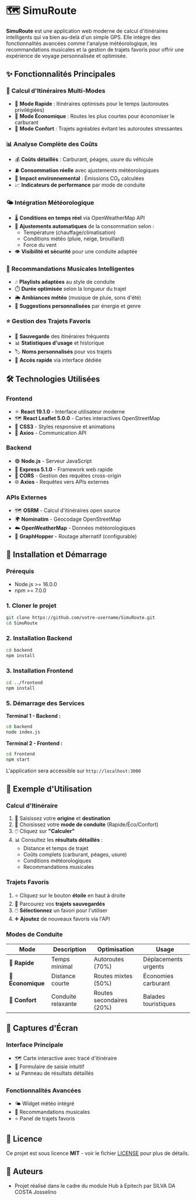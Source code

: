 # 🗺️ SimuRoute

**SimuRoute** est une application web moderne de calcul d'itinéraires intelligents qui va bien au-delà d'un simple GPS. Elle intègre des fonctionnalités avancées comme l'analyse météorologique, les recommandations musicales et la gestion de trajets favoris pour offrir une expérience de voyage personnalisée et optimisée.

## ✨ Fonctionnalités Principales

### 🚗 **Calcul d'Itinéraires Multi-Modes**
- 🚀 **Mode Rapide** : Itinéraires optimisés pour le temps (autoroutes privilégiées)
- 🌱 **Mode Économique** : Routes les plus courtes pour économiser le carburant
- 🌸 **Mode Confort** : Trajets agréables évitant les autoroutes stressantes

### 📊 **Analyse Complète des Coûts**
- 💰 **Coûts détaillés** : Carburant, péages, usure du véhicule
- ⛽ **Consommation réelle** avec ajustements météorologiques
- 🌿 **Impact environnemental** : Émissions CO₂ calculées
- 📈 **Indicateurs de performance** par mode de conduite

### 🌤️ **Intégration Météorologique**
- 🌡️ **Conditions en temps réel** via OpenWeatherMap API
- 🔧 **Ajustements automatiques** de la consommation selon :
  - Température (chauffage/climatisation)
  - Conditions météo (pluie, neige, brouillard)
  - Force du vent
- 👁️ **Visibilité et sécurité** pour une conduite adaptée

### 🎵 **Recommandations Musicales Intelligentes**
- 🎶 **Playlists adaptées** au style de conduite
- ⏱️ **Durée optimisée** selon la longueur du trajet
- 🌦️ **Ambiances météo** (musique de pluie, sons d'été)
- 🎯 **Suggestions personnalisées** par énergie et genre

### ⭐ **Gestion des Trajets Favoris**
- 💾 **Sauvegarde** des itinéraires fréquents
- 📊 **Statistiques d'usage** et historique
- 🏷️ **Noms personnalisés** pour vos trajets
- 🔄 **Accès rapide** via interface dédiée

## 🛠️ Technologies Utilisées

### **Frontend**
- ⚛️ **React 19.1.0** - Interface utilisateur moderne
- 🗺️ **React Leaflet 5.0.0** - Cartes interactives OpenStreetMap
- 🎨 **CSS3** - Styles responsive et animations
- 📡 **Axios** - Communication API

### **Backend**
- 🟢 **Node.js** - Serveur JavaScript
- 🚀 **Express 5.1.0** - Framework web rapide
- 🔌 **CORS** - Gestion des requêtes cross-origin
- 🌐 **Axios** - Requêtes vers APIs externes

### **APIs Externes**
- 🗺️ **OSRM** - Calcul d'itinéraires open source
- 🌍 **Nominatim** - Géocodage OpenStreetMap
- ☁️ **OpenWeatherMap** - Données météorologiques
- 📍 **GraphHopper** - Routage alternatif (configurable)

## 🚀 Installation et Démarrage

### **Prérequis**
- Node.js >= 16.0.0
- npm >= 7.0.0

### **1. Cloner le projet**
```bash
git clone https://github.com/votre-username/SimuRoute.git
cd SimuRoute
```

### **2. Installation Backend**
```bash
cd backend
npm install
```

### **3. Installation Frontend**
```bash
cd ../frontend
npm install
```

### **5. Démarrage des Services**

**Terminal 1 - Backend :**
```bash
cd backend
node index.js
```

**Terminal 2 - Frontend :**
```bash
cd frontend
npm start
```

L'application sera accessible sur `http://localhost:3000`

## 📱 Exemple d'Utilisation

### **Calcul d'Itinéraire**
1. 📍 Saisissez votre **origine** et **destination**
2. 🎯 Choisissez votre **mode de conduite** (Rapide/Éco/Confort)
3. 🖱️ Cliquez sur **"Calculer"**
4. 📊 Consultez les **résultats détaillés** :
   - Distance et temps de trajet
   - Coûts complets (carburant, péages, usure)
   - Conditions météorologiques
   - Recommandations musicales

### **Trajets Favoris**
1. ⭐ Cliquez sur le bouton **étoile** en haut à droite
2. 👀 Parcourez vos **trajets sauvegardés**
3. 🖱️ **Sélectionnez** un favori pour l'utiliser
4. ➕ **Ajoutez** de nouveaux favoris via l'API

### **Modes de Conduite**

| Mode | Description | Optimisation | Usage |
|------|-------------|--------------|-------|
| 🚀 **Rapide** | Temps minimal | Autoroutes (70%) | Déplacements urgents |
| 🌱 **Économique** | Distance courte | Routes mixtes (50%) | Économies carburant |
| 🌸 **Confort** | Conduite relaxante | Routes secondaires (20%) | Balades touristiques |

## 🎨 Captures d'Écran

### Interface Principale
- 🗺️ Carte interactive avec tracé d'itinéraire
- 📝 Formulaire de saisie intuitif
- 📊 Panneau de résultats détaillés

### Fonctionnalités Avancées
- 🌤️ Widget météo intégré
- 🎵 Recommandations musicales
- ⭐ Panel de trajets favoris


## 📄 Licence

Ce projet est sous licence **MIT** - voir le fichier [LICENSE](LICENSE) pour plus de détails.

## 👥 Auteurs

- Projet réalisé dans le cadre du module Hub à Epitech par SILVA DA COSTA Josselino
